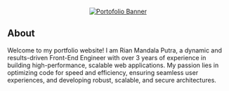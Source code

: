 <div align="center">
  <br />
    <a href="https://youtu.be/Ahwoks_dawU?feature=shared" target="_blank">
      <img src="https://github.com/user-attachments/assets/1dcab8d6-d822-4bf1-a19c-4b2c5f70c14a" alt="Portofolio Banner">
    </a>
  <br />
</div>

## <a name="introduction">About</a>

Welcome to my portfolio website! I am Rian Mandala Putra, a dynamic and results-driven Front-End Engineer with over 3 years of experience in building high-performance, scalable web applications. My passion lies in optimizing code for speed and efficiency, ensuring seamless user experiences, and developing robust, scalable, and secure architectures.
